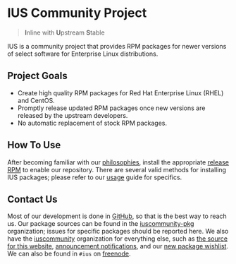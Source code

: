 # IUS Community Project

> **I**nline with **U**pstream **S**table

IUS is a community project that provides RPM packages for newer versions of
select software for Enterprise Linux distributions.

## Project Goals

* Create high quality RPM packages for Red Hat Enterprise Linux (RHEL) and
  CentOS.
* Promptly release updated RPM packages once new versions are released by the
  upstream developers.
* No automatic replacement of stock RPM packages.

## How To Use

After becoming familiar with our [philosophies][1], install the appropriate
[release RPM][2] to enable our repository.  There are several valid methods for
installing IUS packages; please refer to our [usage][3] guide for specifics.

## Contact Us

Most of our development is done in [GitHub][4], so that is the best way to
reach us.  Our package sources can be found in the [iuscommunity-pkg][5]
organization; issues for specific packages should be reported here.  We also
have the [iuscommunity][6] organization for everything else, such as [the
source for this website][7], [announcement notifications][8], and our [new
package wishlist][9].  We can also be found in `#ius` on [freenode][10].

[1]: Philosophy.md
[2]: GettingStarted.md
[3]: Usage.md
[4]: https://github.com
[5]: https://github.com/iuscommunity-pkg
[6]: https://github.com/iuscommunity
[7]: https://github.com/iuscommunity/ius.io
[8]: https://github.com/iuscommunity/announce
[9]: https://github.com/iuscommunity/wishlist
[10]: https://freenode.net
